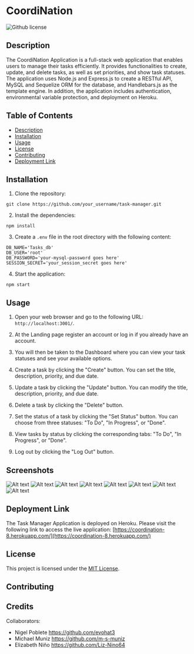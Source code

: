 # CoordiNation
![Github license](https://img.shields.io/badge/license-MIT-mediumblue.svg)
## Description
The CoordiNation Application is a full-stack web application that enables users to manage their tasks efficiently. It provides functionalities to create, update, and delete tasks, as well as set priorities, and show task statuses. The application uses Node.js and Express.js to create a RESTful API, MySQL and Sequelize ORM for the database, and Handlebars.js as the template engine. In addition, the application includes authentication, environmental variable protection, and deployment on Heroku.

## Table of Contents
- [Description](#description)
- [Installation](#installation)
- [Usage](#usage)
- [License](#license)
- [Contributing](#contributing)
- [Deployment Link](#deployment-link)

## Installation

1. Clone the repository:

```
git clone https://github.com/your_username/task-manager.git
```

2. Install the dependencies:

```
npm install
```

3. Create a `.env` file in the root directory with the following content:

```
DB_NAME='Tasks_db'
DB_USER='root'
DB_PASSWORD='your-mysql-password goes here'
SESSION_SECRET='your_session_secret goes here'
```

4. Start the application:

```
npm start
```

## Usage

1. Open your web browser and go to the following URL: `http://localhost:3001/`.

2. At the Landing page register an account or log in if you already have an account.

3. You will then be taken to the Dashboard where you can view your task statuses and see your available options.

4. Create a task by clicking the "Create" button. You can set the title, description, priority, and due date.

5. Update a task by clicking the "Update" button. You can modify the title, description, priority, and due date.

6. Delete a task by clicking the "Delete" button.

7. Set the status of a task by clicking the "Set Status" button. You can choose from three statuses: "To Do", "In Progress", or "Done".

8. View tasks by status by clicking the corresponding tabs: "To Do", "In Progress", or "Done".

9. Log out by clicking the "Log Out" button.


## Screenshots

![Alt text](assests/images/CoordiNation%20screenshot.png)
![Alt text](assests/images/create-user-account.png)
![Alt text](assests/images/login.png)
![Alt text](assests/images/dashboard.png)
![Alt text](assests/images/users-task-list.png)
![Alt text](assests/images/create%20-task.png)
![Alt text](assests/images/a-task-to-update-or-delete.png)
![Alt text](assests/images/update-task-form.png)


## Deployment Link

The Task Manager Application is deployed on Heroku. Please visit the following link to access the live application: [https://coordination-8.herokuapp.com/](https://coordination-8.herokuapp.com/)

## License

This project is licensed under the [MIT License](https://opensource.org/licenses/MIT).


## Contributing


## Credits

Collaborators:  

- Nigel Poblete https://github.com/evohat3
- Michael Muniz  https://github.com/m-s-muniz
- Elizabeth Niño  https://github.com/Liz-Nino64
